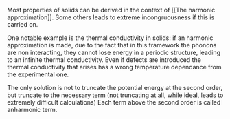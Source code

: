 Most properties of solids can be derived in the context of [[The harmonic approximation]].
Some others leads to extreme incongruousness if this is carried on.

One notable example is the thermal conductivity in solids: if an harmonic approximation is made, due to the fact that in this framework the phonons are non interacting, they cannot lose energy in a periodic structure, leading to an infinite thermal conductivity.
Even if defects are introduced the thermal conductivity that arises has a wrong temperature dependance from the experimental one.

The only solution is not to truncate the potential energy at the second order, but truncate to the necessary term (not truncating at all, while ideal, leads to extremely difficult calculations)
Each term above the second order is called anharmonic term.